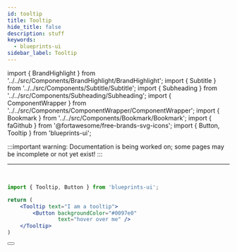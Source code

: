 ```yaml
---
id: tooltip
title: Tooltip
hide_title: false
description: stuff
keywords:
  - blueprints-ui
sidebar_label: Tooltip
---
```


import { BrandHighlight } from '../../src/Components/BrandHighlight/BrandHighlight';
import { Subtitle } from '../../src/Components/Subtitle/Subtitle';
import { Subheading } from '../../src/Components/Subheading/Subheading';
import { ComponentWrapper } from '../../src/Components/ComponentWrapper/ComponentWrapper';
import { Bookmark } from '../../src/Components/Bookmark/Bookmark';
import { faGithub } from '@fortawesome/free-brands-svg-icons';
import { Button, Tooltip } from 'blueprints-ui';

<Subtitle text="Tooltips display helpful information in convenient places" />

:::important warning:
Documentation is being worked on; some pages may be incomplete or not yet exist!
:::

---
<Bookmark icon={faGithub} 
          text="View source for this component"
          link="https://github.com/JakeAdmire/blueprints-ui/tree/master/src/components/Tooltip" />
<br />

```jsx {4,7}
import { Tooltip, Button } from 'blueprints-ui';

return (
    <Tooltip text="I am a tooltip">
        <Button backgroundColor="#0097e0" 
                text="hover over me" />
    </Tooltip>
)
```

<ComponentWrapper extension>
    <Tooltip text="I am a tooltip">
        <Button backgroundColor="#0097e0" text="hover over me" />
    </Tooltip>
</ComponentWrapper>
